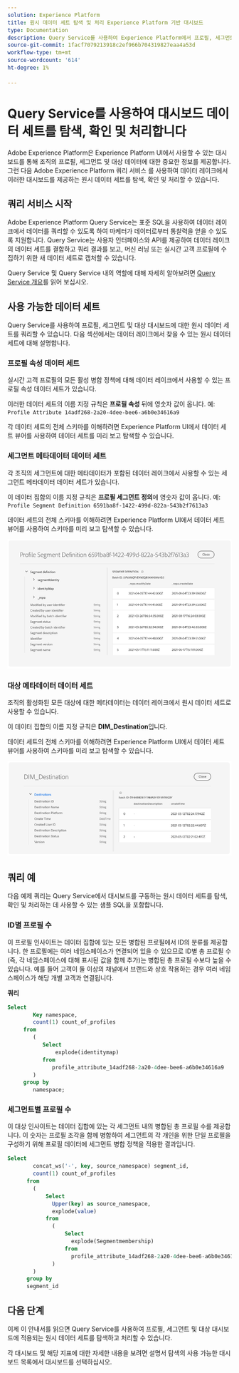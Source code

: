```yaml
---
solution: Experience Platform
title: 원시 데이터 세트 탐색 및 처리 Experience Platform 기반 대시보드
type: Documentation
description: Query Service를 사용하여 Experience Platform에서 프로필, 세그먼트 및 대상 대시보드에 적용되는 원시 데이터 세트를 탐색하고 처리하는 방법을 알아봅니다.
source-git-commit: 1facf7079213918c2ef966b704319827eaa4a53d
workflow-type: tm+mt
source-wordcount: '614'
ht-degree: 1%

---
```



# Query Service를 사용하여 대시보드 데이터 세트를 탐색, 확인 및 처리합니다

Adobe Experience Platform은 Experience Platform UI에서 사용할 수 있는 대시보드를 통해 조직의 프로필, 세그먼트 및 대상 데이터에 대한 중요한 정보를 제공합니다. 그런 다음 Adobe Experience Platform 쿼리 서비스 를 사용하여 데이터 레이크에서 이러한 대시보드를 제공하는 원시 데이터 세트를 탐색, 확인 및 처리할 수 있습니다.

## 쿼리 서비스 시작

Adobe Experience Platform Query Service는 표준 SQL을 사용하여 데이터 레이크에서 데이터를 쿼리할 수 있도록 하여 마케터가 데이터로부터 통찰력을 얻을 수 있도록 지원합니다. Query Service는 사용자 인터페이스와 API를 제공하여 데이터 레이크의 데이터 세트를 결합하고 쿼리 결과를 보고, 머신 러닝 또는 실시간 고객 프로필에 수집하기 위한 새 데이터 세트로 캡처할 수 있습니다.

Query Service 및 Query Service 내의 역할에 대해 자세히 알아보려면 [Query Service 개요](../query-service/home.md)를 읽어 보십시오.

## 사용 가능한 데이터 세트

Query Service를 사용하여 프로필, 세그먼트 및 대상 대시보드에 대한 원시 데이터 세트를 쿼리할 수 있습니다. 다음 섹션에서는 데이터 레이크에서 찾을 수 있는 원시 데이터 세트에 대해 설명합니다.

### 프로필 속성 데이터 세트

실시간 고객 프로필의 모든 활성 병합 정책에 대해 데이터 레이크에서 사용할 수 있는 프로필 속성 데이터 세트가 있습니다.

이러한 데이터 세트의 이름 지정 규칙은 **프로필 속성** 뒤에 영숫자 값이 옵니다. 예: `Profile Attribute 14adf268-2a20-4dee-bee6-a6b0e34616a9`

각 데이터 세트의 전체 스키마를 이해하려면 Experience Platform UI에서 데이터 세트 뷰어를 사용하여 데이터 세트를 미리 보고 탐색할 수 있습니다.

### 세그먼트 메타데이터 데이터 세트

각 조직의 세그먼트에 대한 메타데이터가 포함된 데이터 레이크에서 사용할 수 있는 세그먼트 메타데이터 데이터 세트가 있습니다.

이 데이터 집합의 이름 지정 규칙은 **프로필 세그먼트 정의**&#x200B;에 영숫자 값이 옵니다. 예: `Profile Segment Definition 6591ba8f-1422-499d-822a-543b2f7613a3`

데이터 세트의 전체 스키마를 이해하려면 Experience Platform UI에서 데이터 세트 뷰어를 사용하여 스키마를 미리 보고 탐색할 수 있습니다.

![](images/query/segment-metadata.png)

### 대상 메타데이터 데이터 세트

조직의 활성화된 모든 대상에 대한 메타데이터는 데이터 레이크에서 원시 데이터 세트로 사용할 수 있습니다.

이 데이터 집합의 이름 지정 규칙은 **DIM_Destination**&#x200B;입니다.

데이터 세트의 전체 스키마를 이해하려면 Experience Platform UI에서 데이터 세트 뷰어를 사용하여 스키마를 미리 보고 탐색할 수 있습니다.

![](images/query/destinations-metadata.png)

## 쿼리 예

다음 예제 쿼리는 Query Service에서 대시보드를 구동하는 원시 데이터 세트를 탐색, 확인 및 처리하는 데 사용할 수 있는 샘플 SQL을 포함합니다.

### ID별 프로필 수

이 프로필 인사이트는 데이터 집합에 있는 모든 병합된 프로필에서 ID의 분류를 제공합니다. 한 프로필에는 여러 네임스페이스가 연결되어 있을 수 있으므로 ID별 총 프로필 수(즉, 각 네임스페이스에 대해 표시된 값을 함께 추가)는 병합된 총 프로필 수보다 높을 수 있습니다. 예를 들어 고객이 둘 이상의 채널에서 브랜드와 상호 작용하는 경우 여러 네임스페이스가 해당 개별 고객과 연결됩니다.

**쿼리**

```sql
Select
        Key namespace,
        count(1) count_of_profiles
     from
        (
           Select
               explode(identitymap)
           from
              profile_attribute_14adf268-2a20-4dee-bee6-a6b0e34616a9
        )
     group by
        namespace;
```

### 세그먼트별 프로필 수

이 대상 인사이트는 데이터 집합에 있는 각 세그먼트 내의 병합된 총 프로필 수를 제공합니다. 이 숫자는 프로필 조각을 함께 병합하여 세그먼트의 각 개인을 위한 단일 프로필을 구성하기 위해 프로필 데이터에 세그먼트 병합 정책을 적용한 결과입니다.

```sql
Select          
        concat_ws('-', key, source_namespace) segment_id,
        count(1) count_of_profiles
      from
        (
            Select
              Upper(key) as source_namespace,
              explode(value)
            from
              (
                  Select
                    explode(Segmentmembership)
                  from
                    profile_attribute_14adf268-2a20-4dee-bee6-a6b0e34616a9
              )
        )
      group by
      segment_id
```

## 다음 단계

이제 이 안내서를 읽으면 Query Service를 사용하여 프로필, 세그먼트 및 대상 대시보드에 적용되는 원시 데이터 세트를 탐색하고 처리할 수 있습니다.

각 대시보드 및 해당 지표에 대한 자세한 내용을 보려면 설명서 탐색의 사용 가능한 대시보드 목록에서 대시보드를 선택하십시오.
